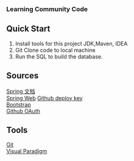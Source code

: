 ### Learning Community Code 

## Quick Start
1. Install tools for this project 
JDK,Maven, IDEA
2. Git Clone code to local machine  
3. Run the SQL to build the database.


##  Sources
[Spring 文档](https://spring.io/guides)    
[Spring Web](https://spring.io/guides/gs/serving-web-content/) 
[Github deploy key](https://developer.github.com/v3/guides/managing-deploy-keys/#deploy-keys)    
[Bootstrap](https://v3.bootcss.com/getting-started/)    
[Github OAuth](https://developer.github.com/apps/building-oauth-apps/creating-an-oauth-app/)    


## Tools
[Git](https://git-scm.com/download)   
[Visual Paradigm](https://www.visual-paradigm.com)    